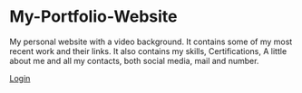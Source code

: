 # My-Portfolio-Website
My personal website with a video background. It contains some of my most recent work and their links. It also contains my skills,  Certifications, A little about me and all my contacts, both social media, mail and number.

<a href="https://shivammhaldar.netlify.app/">Login</a>
